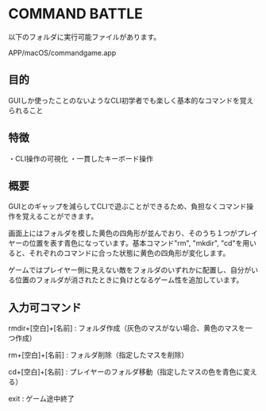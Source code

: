# COMMAND BATTLE
以下のフォルダに実行可能ファイルがあります。

APP/macOS/commandgame.app

## 目的
GUIしか使ったことのないようなCLI初学者でも楽しく基本的なコマンドを覚えられること

## 特徴
・CLI操作の可視化
・一貫したキーボード操作

## 概要
GUIとのギャップを減らしてCLIで遊ぶことができるため、負担なくコマンド操作を覚えることができます。

画面上にはフォルダを模した黄色の四角形が並んでおり、そのうち１つがプレイヤーの位置を表す青色になっています。基本コマンド"rm", "mkdir", "cd"を用いると、それぞれのコマンドに合った状態に黄色の四角形が変化します。

ゲームではプレイヤー側に見えない敵をフォルダのいずれかに配置し、自分がいる位置のフォルダが消されたときに負けとなるゲーム性を追加しています。

## 入力可コマンド
rmdir+[空白]+[名前] : フォルダ作成（灰色のマスがない場合、黄色のマスを一つ作成）

rm+[空白]+[名前] : フォルダ削除（指定したマスを削除）

cd+[空白]+[名前] : プレイヤーのフォルダ移動（指定したマスの色を青色に変える）

exit : ゲーム途中終了
